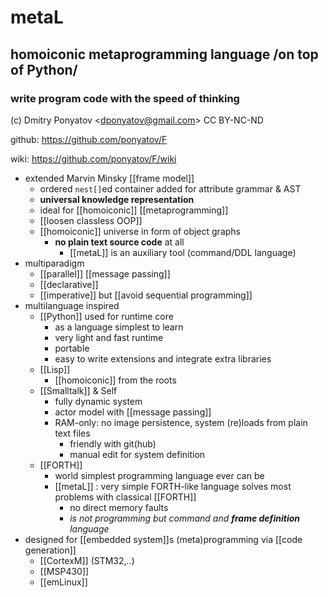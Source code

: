 # metaL
## homoiconic metaprogramming language /on top of Python/

### write program code with the speed of thinking

(c) Dmitry Ponyatov <<dponyatov@gmail.com>> CC BY-NC-ND

github: https://github.com/ponyatov/F

wiki: https://github.com/ponyatov/F/wiki

* extended Marvin Minsky [[frame model]]
  * ordered `nest[]`ed container added for attribute grammar & AST
  * **universal knowledge representation**
  * ideal for [[homoiconic]] [[metaprogramming]]
  * [[loosen classless OOP]]
  * [[homoiconic]] universe in form of object graphs
    * **no plain text source code** at all
      * [[metaL]] is an auxiliary tool (command/DDL language)
* multiparadigm
  * [[parallel]] [[message passing]]
  * [[declarative]]
  * [[imperative]] but [[avoid sequential programming]]
* multilanguage inspired
  * [[Python]] used for runtime core
    * as a language simplest to learn
    * very light and fast runtime
    * portable
    * easy to write extensions and integrate extra libraries
  * [[Lisp]]
    * [[homoiconic]] from the roots
  * [[Smalltalk]] & Self
    * fully dynamic system
    * actor model with [[message passing]]
    * RAM-only: no image persistence, system (re)loads from plain text files
      * friendly with git(hub)
      * manual edit for system definition
  * [[FORTH]]
    * world simplest programming language ever can be
    * [[metaL]] : very simple FORTH-like language solves most problems with classical [[FORTH]]
      * no direct memory faults
      * *is not programming but command and **frame definition** language*
* designed for [[embedded system]]s (meta)programming via [[code generation]]
  * [[CortexM]] (STM32,..)
  * [[MSP430]]
  * [[emLinux]]